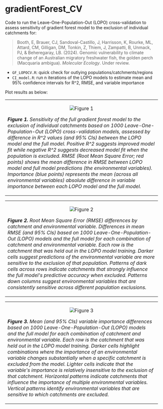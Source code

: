 # gradientForest_CV

Code to run the Leave-One-Population-Out (LOPO) cross-validation to assess sensitivity of gradient forest model to the exclusion of individual catchments for:

> Booth, E, Brauer, CJ, Sandoval-Castillo, J, Harrisson, K, Rourke, ML, Attard, CM, Gilligan, DM, Tonkin, Z, Thiem, J, Zampatti, B, Unmack, PJ, & Beheregaray, LB. (2024). Genomic vulnerability to climate change of an Australian migratory freshwater fish, the golden perch (Macquaria ambigua). *Molecular Ecology*. Under review.

* `GF_LOPOCV.R`: quick check for outlying populations/catchments/regions
* `CI_model.R`: run n iterations of the LOPO models to estimate mean and 95% confidence intervals for R^2, RMSE, and variable importance

Plot results as below:

<table>
  <tr>
    <td>
      <p align="center">
        <img src="../main/images/sensitivity.jpg" alt="Figure 1">
      </p>
      <p align="left">
        <em><strong>Figure 1.</strong> Sensitivity of the full gradient forest model to the exclusion of individual catchments based on 1000 Leave-One-Population-Out (LOPO) cross-validation models, assessed by difference in R^2 values (and 95% CIs) between the LOPO model and the full model. Positive R^2 suggests improved model fit while negative R^2 suggests decreased model fit when the population is excluded. RMSE (Root Mean Square Error; red points) shows the mean difference in RMSE between LOPO model and full model predictions (the environmental variables). Importance (blue points) represents the mean (across all environmental variables) absolute difference in variable importance between each LOPO model and the full model.</em>
      </p>
    </td>
  </tr>
</table>

<table>
  <tr>
    <td>
      <p align="center">
        <img src="../main/images/rmse_heatmap.jpg" alt="Figure 2">
      </p>
      <p align="left">
        <em><strong>Figure 2.</strong> Root Mean Square Error (RMSE) differences by catchment and environmental variable. Differences in mean RMSE (and 95% CIs) based on 1000 Leave-One-Population-Out (LOPO) models and the full model for each combination of catchment and environmental variable. Each row is the catchment that was held out in the LOPO model training. Darker cells suggest predictions of the environmental variable are more sensitive to the exclusion of that population. Patterns of dark cells across rows indicate catchments that strongly influence the full model's predictive accuracy when excluded. Patterns down columns suggest environmental variables that are consistently sensitive across different population exclusions.</em>
      </p>
    </td>
  </tr>
</table>

<table>
  <tr>
    <td>
      <p align="center">
        <img src="../main/images/importance_heatmap.jpg" alt="Figure 3">
      </p>
      <p align="left">
        <em><strong>Figure 3.</strong> Mean (and 95% CIs) variable importance differences based on 1000 Leave-One-Population-Out (LOPO) models and the full model for each combination of catchment and environmental variable. Each row is the catchment that was held out in the LOPO model training. Darker cells highlight combinations where the importance of an environmental variable changes substantially when a specific catchment is excluded from the model. Lighter cells indicate that the variable's importance is relatively insensitive to the exclusion of that catchment. Horizontal patterns indicate catchments that influence the importance of multiple environmental variables. Vertical patterns identify environmental variables that are sensitive to which catchments are excluded.</em>
      </p>
    </td>
  </tr>
</table>
